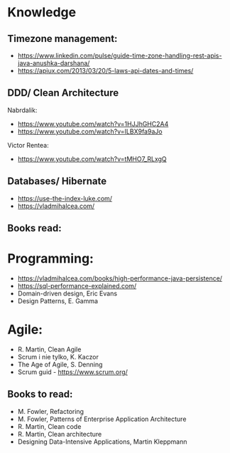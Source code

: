 # Knowledge

## Timezone management:
- https://www.linkedin.com/pulse/guide-time-zone-handling-rest-apis-java-anushka-darshana/
- https://apiux.com/2013/03/20/5-laws-api-dates-and-times/

## DDD/ Clean Architecture
Nabrdalik:
  - https://www.youtube.com/watch?v=1HJJhGHC2A4
  - https://www.youtube.com/watch?v=ILBX9fa9aJo

Victor Rentea:
  - https://www.youtube.com/watch?v=tMHO7_RLxgQ


## Databases/ Hibernate
- https://use-the-index-luke.com/
- https://vladmihalcea.com/

## Books read:
# Programming:
- https://vladmihalcea.com/books/high-performance-java-persistence/
- https://sql-performance-explained.com/
- Domain-driven design, Eric Evans
- Design Patterns, E. Gamma

# Agile:
- R. Martin, Clean Agile
- Scrum i nie tylko, K. Kaczor
- The Age of Agile, S. Denning
- Scrum guid - https://www.scrum.org/

## Books to read:
- M. Fowler, Refactoring
- M. Fowler, Patterns of Enterprise Application Architecture
- R. Martin, Clean code
- R. Martin, Clean architecture
- Designing Data-Intensive Applications, Martin Kleppmann
